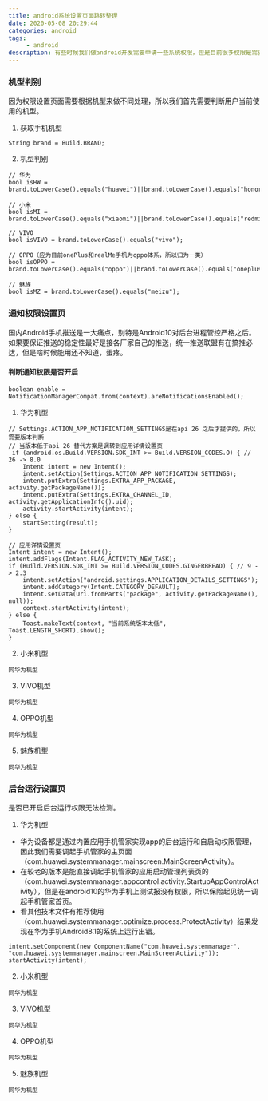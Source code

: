 ```yaml
---
title: android系统设置页面跳转整理
date: 2020-05-08 20:29:44
categories: android
tags:
     - android
description: 有些时候我们做android开发需要申请一些系统权限，但是目前很多权限是需要用户手动设置；为了方便用户找到权限的设置页，我们可以给用户直接调起对应权限的设置页。由于国内各大品牌机型定制的原因，同一权限在不同品牌的不同机型对应的页面有可能不一样，所以有必要整理一份文档方便后期查看。
---
```


### 机型判别
因为权限设置页面需要根据机型来做不同处理，所以我们首先需要判断用户当前使用的机型。

1. 获取手机机型
```
String brand = Build.BRAND;
```

2. 机型判别
```
// 华为
bool isHW = brand.toLowerCase().equals("huawei")||brand.toLowerCase().equals("honor");

// 小米
bool isMI = brand.toLowerCase().equals("xiaomi")||brand.toLowerCase().equals("redmi")||brand.toLowerCase().equals("mi");

// VIVO
bool isVIVO = brand.toLowerCase().equals("vivo");

// OPPO（应为目前onePlus和realMe手机为oppo体系，所以归为一类）
bool isOPPO = brand.toLowerCase().equals("oppo")||brand.toLowerCase().equals("oneplus")||brand.toLowerCase().equals("realme");

// 魅族
bool isMZ = brand.toLowerCase().equals("meizu");
```

### 通知权限设置页
国内Android手机推送是一大痛点，别特是Android10对后台进程管控严格之后。如果要保证推送的稳定性最好是接各厂家自己的推送，统一推送联盟有在搞推必达，但是啥时候能用还不知道，蛋疼。

#### 判断通知权限是否开启
```
boolean enable = NotificationManagerCompat.from(context).areNotificationsEnabled();
```

1. 华为机型
```
// Settings.ACTION_APP_NOTIFICATION_SETTINGS是在api 26 之后才提供的，所以需要版本判断
// 当版本低于api 26 替代方案是调转到应用详情设置页
 if (android.os.Build.VERSION.SDK_INT >= Build.VERSION_CODES.O) { // 26 -> 8.0
    Intent intent = new Intent();
    intent.setAction(Settings.ACTION_APP_NOTIFICATION_SETTINGS);
    intent.putExtra(Settings.EXTRA_APP_PACKAGE, activity.getPackageName());
    intent.putExtra(Settings.EXTRA_CHANNEL_ID, activity.getApplicationInfo().uid);
    activity.startActivity(intent);
} else {
    startSetting(result);
}

// 应用详情设置页
Intent intent = new Intent();
intent.addFlags(Intent.FLAG_ACTIVITY_NEW_TASK);
if (Build.VERSION.SDK_INT >= Build.VERSION_CODES.GINGERBREAD) { // 9 -> 2.3
    intent.setAction("android.settings.APPLICATION_DETAILS_SETTINGS");
    intent.addCategory(Intent.CATEGORY_DEFAULT);
    intent.setData(Uri.fromParts("package", activity.getPackageName(), null));
    context.startActivity(intent);
} else {
    Toast.makeText(context, "当前系统版本太低", Toast.LENGTH_SHORT).show();
}
```

2. 小米机型
```
同华为机型
```

3. VIVO机型
```
同华为机型
```

4. OPPO机型
```
同华为机型
```

5. 魅族机型
```
同华为机型
```

### 后台运行设置页
是否已开启后台运行权限无法检测。

1. 华为机型
- 华为设备都是通过内置应用手机管家实现app的后台运行和自启动权限管理，因此我们需要调起手机管家的主页面（com.huawei.systemmanager.mainscreen.MainScreenActivity）。
- 在较老的版本是能直接调起手机管家的应用启动管理列表页的（com.huawei.systemmanager.appcontrol.activity.StartupAppControlActivity），但是在android10的华为手机上测试报没有权限，所以保险起见统一调起手机管家首页。
- 看其他技术文件有推荐使用（com.huawei.systemmanager.optimize.process.ProtectActivity）结果发现在华为手机Android8.1的系统上运行出错。
```
intent.setComponent(new ComponentName("com.huawei.systemmanager", "com.huawei.systemmanager.mainscreen.MainScreenActivity"));
startActivity(intent);
```

2. 小米机型
```
同华为机型
```

3. VIVO机型
```
同华为机型
```

4. OPPO机型
```
同华为机型
```

5. 魅族机型
```
同华为机型
```

